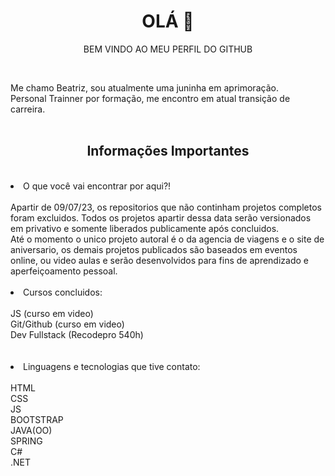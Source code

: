 <h1 align=center> OLÁ 👋</h1>

<p align=center>BEM VINDO AO MEU PERFIL DO GITHUB</p> 
<br>

Me chamo Beatriz, sou atualmente uma juninha em aprimoração.<br>
Personal Trainner por formação, me encontro em atual transição de carreira.
<br>
<br>

<h2 align=center>Informações Importantes</h2> 
<br>
<li> O que você vai encontrar por aqui?!</li>
<br>
  Apartir de 09/07/23, os repositorios que não continham projetos completos foram excluidos. Todos os projetos apartir dessa data serão versionados em privativo e somente liberados publicamente após concluidos.<br>
  Até o momento o unico projeto autoral é o da agencia de viagens e o site de aniversario, os demais projetos publicados são baseados em eventos online, ou video aulas e serão desenvolvidos para fins de aprendizado e aperfeiçoamento pessoal.
  <br>
  <br>
<li> Cursos concluidos:</li><br>
  JS (curso em video)<br>
  Git/Github (curso em video)<br>
  Dev Fullstack (Recodepro 540h)<br>
  <br>
  <br>
<li> Linguagens e tecnologias que tive contato:</li><br>
HTML<br>
CSS<br>
JS<br>
BOOTSTRAP<br>
JAVA(OO)<br>
SPRING<br>
C#<br>
.NET<br>

<div align=center><img src="https://github-readme-stats.vercel.app/api?username=BeaCavalheiro&show_icons=true&theme=dracula" alt=""></div>
         


          




<!--
**BeaCavalheiro/BeaCavalheiro** is a ✨ _special_ ✨ repository because its `README.md` (this file) appears on your GitHub profile.

Here are some ideas to get you started:

- 🔭 I’m currently working on ...
- 🌱 I’m currently learning ...
- 👯 I’m looking to collaborate on ...
- 🤔 I’m looking for help with ...
- 💬 Ask me about ...
- 📫 How to reach me: ...
- 😄 Pronouns: ...
- ⚡ Fun fact: ...
-->
